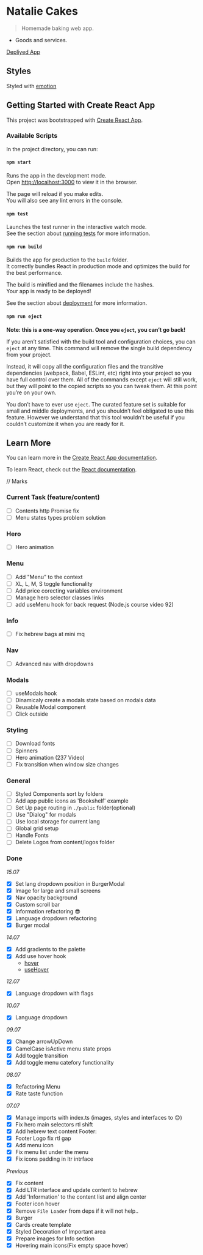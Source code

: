 # Natalie Cakes

> Homemade baking web app.

- Goods and services.

[Depliyed App](https://natalie-cakes.netlify.app/)

## Styles

Styled with [emotion](https://emotion.sh)

## Getting Started with Create React App

This project was bootstrapped with [Create React App](https://github.com/facebook/create-react-app).

### Available Scripts

In the project directory, you can run:

#### `npm start`

Runs the app in the development mode.\
Open [http://localhost:3000](http://localhost:3000) to view it in the browser.

The page will reload if you make edits.\
You will also see any lint errors in the console.

#### `npm test`

Launches the test runner in the interactive watch mode.\
See the section about [running tests](https://facebook.github.io/create-react-app/docs/running-tests) for more information.

#### `npm run build`

Builds the app for production to the `build` folder.\
It correctly bundles React in production mode and optimizes the build for the best performance.

The build is minified and the filenames include the hashes.\
Your app is ready to be deployed!

See the section about [deployment](https://facebook.github.io/create-react-app/docs/deployment) for more information.

#### `npm run eject`

**Note: this is a one-way operation. Once you `eject`, you can’t go back!**

If you aren’t satisfied with the build tool and configuration choices, you can `eject` at any time. This command will remove the single build dependency from your project.

Instead, it will copy all the configuration files and the transitive dependencies (webpack, Babel, ESLint, etc) right into your project so you have full control over them. All of the commands except `eject` will still work, but they will point to the copied scripts so you can tweak them. At this point you’re on your own.

You don’t have to ever use `eject`. The curated feature set is suitable for small and middle deployments, and you shouldn’t feel obligated to use this feature. However we understand that this tool wouldn’t be useful if you couldn’t customize it when you are ready for it.

## Learn More

You can learn more in the [Create React App documentation](https://facebook.github.io/create-react-app/docs/getting-started).

To learn React, check out the [React documentation](https://reactjs.org/).

// Marks

### Current Task (feature/content)

- [ ] Contents http Promise<any> fix
- [ ] Menu states types problem solution

### Hero

- [ ] Hero animation

### Menu

- [ ] Add "Menu" to the context
- [ ] XL, L, M, S toggle functionality
- [ ] Add price corecting variables environment
- [ ] Manage hero selector classes links
- [ ] add useMenu hook for back request (Node.js course video 92)

### Info

- [ ] Fix hebrew bags at mini mq

### Nav

- [ ] Advanced nav with dropdowns

### Modals

- [ ] useModals hook
- [ ] Dinamicaly create a modals state based on modals data
- [ ] Reusable Modal component
- [ ] Click outside

### Styling

- [ ] Download fonts
- [ ] Spinners
- [ ] Hero animation (237 Video)
- [ ] Fix transition when window size changes

### General

- [ ] Styled Components sort by folders
- [ ] Add app public icons as 'Bookshelf' example
- [ ] Set Up page routing in `./public` folder(optional)
- [ ] Use "Dialog" for modals
- [ ] Use local storage for current lang
- [ ] Global grid setup
- [ ] Handle Fonts
- [ ] Delete Logos from content/logos folder

### Done

_15.07_

- [x] Set lang dropdown position in BurgerModal
- [x] Image for large and small screens
- [x] Nav opacity background
- [x] Custom scroll bar
- [x] Information refactoring 😎
- [x] Language dropdown refactoring
- [x] Burger modal

_14.07_

- [x] Add gradients to the palette
- [x] Add use hover hook
  - [hover](https://stackabuse.com/how-to-style-hover-in-react/)
  - [useHover](https://usehooks.com/usehover)

_12.07_

- [x] Language dropdown with flags

_10.07_

- [x] Language dropdown

_09.07_

- [x] Change arrowUpDown
- [x] CamelCase isActive menu state props
- [x] Add toggle transition
- [x] Add toggle menu catefory functionality

_08.07_

- [x] Refactoring Menu
- [x] Rate taste function

_07.07_

- [x] Manage imports with index.ts (images, styles and interfaces to 😊)
- [x] Fix hero main selectors rtl shift
- [x] Add hebrew text content
      Footer:
- [x] Footer Logo fix rtl gap
- [x] Add menu icon
- [x] Fix menu list under the menu
- [x] Fix icons padding in ltr intrface

_Previous_

- [x] Fix content
- [x] Add LTR interface and update content to hebrew
- [x] Add 'Information' to the content list and align center
- [x] Footer icon hover
- [x] Remove `File Loader` from deps if it will not help..
- [x] Burger
- [x] Cards create template
- [x] Styled Decoration of Important area
- [x] Prepare images for Info section
- [x] Hovering main icons(Fix empty space hover)
